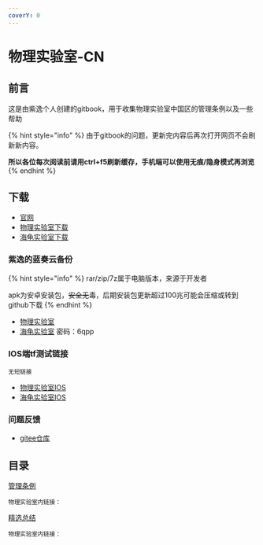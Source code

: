 ```yaml
---
coverY: 0
---
```


# 物理实验室-CN

## 前言

这是由紫逸个人创建的gitbook，用于收集物理实验室中国区的管理条例以及一些帮助

{% hint style="info" %}
由于gitbook的问题，更新完内容后再次打开网页不会刷新新内容。

**所以各位每次阅读前请用ctrl+f5刷新缓存，手机端可以使用无痕/隐身模式再浏览**
{% endhint %}

## 下载

* [官网](https://static.turtlesim.com/)
* [物理实验室下载](https://static.turtlesim.com/products/physics-lab/)
* [海龟实验室下载](https://static.turtlesim.com/products/turtle-universe/)

### 紫逸的蓝奏云备份

{% hint style="info" %}
rar/zip/7z属于电脑版本，来源于开发者

apk为安卓安装包，~~安全无~~毒，后期安装包更新超过100兆可能会压缩或转到github下载
{% endhint %}

* [物理实验室](https://z1y.lanzouw.com/b00ngmk7e)&#x20;
* [海龟实验室](https://z1y.lanzouw.com/b00ogcegd) 密码：6qpp

### IOS端tf测试链接

`无短链接`

* [物理实验室IOS](https://testflight.apple.com/join/tGtt3yIq)
* [海龟实验室IOS](https://testflight.apple.com/join/tg7pw4VV)

### 问题反馈

* [gitee仓库](https://gitee.com/organizations/turtle-sim/issues)

## 目录

[管理条例](broken-reference)

`物理实验室内链接：`



[精选总结](jing-xuan-zong-jie.md)

`物理实验室内链接：`

